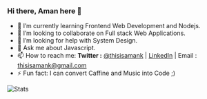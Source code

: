 ### Hi there, Aman here 👋

<!--
**thisisamank/thisisamank** is a ✨ _special_ ✨ repository because its `README.md` (this file) appears on your GitHub profile.
- 🔭 I’m currently working on ...
-->


- 🌱 I’m currently learning Frontend Web Development and Nodejs.
- 👯 I’m looking to collaborate on Full stack Web Applications.
- 🤔 I’m looking for help with System Design.
- 💬 Ask me about Javascript.
- 📫 How to reach me: **Twitter :** [@thisisamank](https://twitter.com/thisisamank) |  [LinkedIn](https://www.linkedin.com/in/aman-kumar-8b788a159/) | Email : thisisamank@gmail.com
- ⚡ Fun fact: I can convert Caffine and Music into Code ;)

![Stats](https://github-readme-stats.vercel.app/api?username=thisisamank&&show_icons=true&title_color=ffffff&icon_color=bb2acf&text_color=daf7dc&bg_color=151515)
